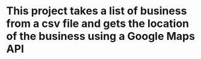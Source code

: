 # This project takes a list of business from a csv file and gets the location of the business using a Google Maps API

